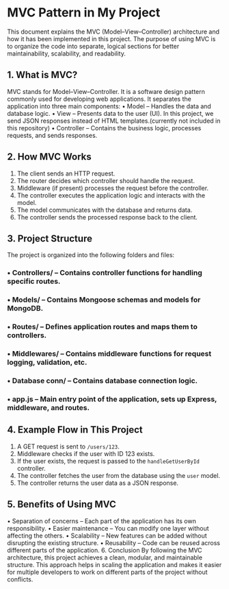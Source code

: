 # MVC Pattern in My Project
This document explains the MVC (Model–View–Controller) architecture and how it has been implemented in this project. The purpose of using MVC is to organize the code into separate, logical sections for better maintainability, scalability, and readability.
## 1. What is MVC?
MVC stands for Model–View–Controller. It is a software design pattern commonly used for developing web applications. It separates the application into three main components:
• Model – Handles the data and database logic.
• View – Presents data to the user (UI). In this project, we send JSON responses instead of HTML templates.(currently not included in this repository)
• Controller – Contains the business logic, processes requests, and sends responses.
## 2. How MVC Works
1. The client sends an HTTP request.
2. The router decides which controller should handle the request.
3. Middleware (if present) processes the request before the controller.
4. The controller executes the application logic and interacts with the model.
5. The model communicates with the database and returns data.
6. The controller sends the processed response back to the client.
## 3. Project Structure
The project is organized into the following folders and files:

### • Controllers/ – Contains controller functions for handling specific routes.
### • Models/ – Contains Mongoose schemas and models for MongoDB.
### • Routes/ – Defines application routes and maps them to controllers.
### • Middlewares/ – Contains middleware functions for request logging, validation, etc.
### • Database conn/ – Contains database connection logic.
### • app.js – Main entry point of the application, sets up Express, middleware, and routes.
## 4. Example Flow in This Project
1. A GET request is sent to `/users/123`.
2. Middleware checks if the user with ID 123 exists.
3. If the user exists, the request is passed to the `handleGetUserById` controller.
4. The controller fetches the user from the database using the `user` model.
5. The controller returns the user data as a JSON response.
## 5. Benefits of Using MVC
• Separation of concerns – Each part of the application has its own responsibility.
• Easier maintenance – You can modify one layer without affecting the others.
• Scalability – New features can be added without disrupting the existing structure.
• Reusability – Code can be reused across different parts of the application.
6. Conclusion
By following the MVC architecture, this project achieves a clean, modular, and maintainable structure. This approach helps in scaling the application and makes it easier for multiple developers to work on different parts of the project without conflicts.
